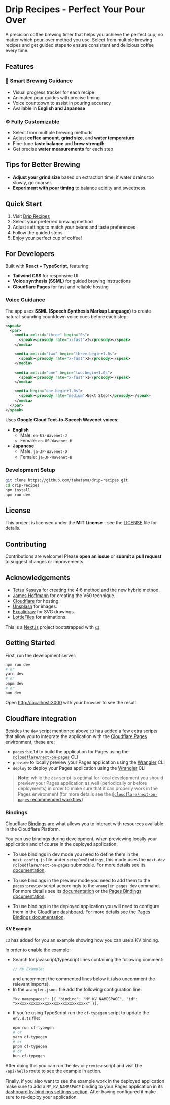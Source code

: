 # Drip Recipes - Perfect Your Pour Over

A precision coffee brewing timer that helps you achieve the perfect cup, no matter which pour-over method you use. Select from multiple brewing recipes and get guided steps to ensure consistent and delicious coffee every time.

## Features

### 🎯 Smart Brewing Guidance
- Visual progress tracker for each recipe
- Animated pour guides with precise timing
- Voice countdown to assist in pouring accuracy
- Available in **English and Japanese**

### ⚙️ Fully Customizable
- Select from multiple brewing methods
- Adjust **coffee amount**, **grind size**, and **water temperature**
- Fine-tune **taste balance** and **brew strength**
- Get precise **water measurements** for each step

## Tips for Better Brewing

- **Adjust your grind size** based on extraction time; if water drains too slowly, go coarser.
- **Experiment with pour timing** to balance acidity and sweetness.

## Quick Start

1. Visit [Drip Recipes](https://drip-recipes.pages.dev/)
2. Select your preferred brewing method
3. Adjust settings to match your beans and taste preferences
4. Follow the guided steps
5. Enjoy your perfect cup of coffee!

## For Developers

Built with **React + TypeScript**, featuring:
- **Tailwind CSS** for responsive UI
- **Voice synthesis (SSML)** for guided brewing instructions
- **Cloudflare Pages** for fast and reliable hosting

### Voice Guidance
The app uses **SSML (Speech Synthesis Markup Language)** to create natural-sounding countdown voice cues before each step:

```xml
<speak>
  <par>
    <media xml:id="three" begin="0s">
      <speak><prosody rate="x-fast">3</prosody></speak>
    </media>

    <media xml:id="two" begin="three.begin+1.0s">
      <speak><prosody rate="x-fast">2</prosody></speak>
    </media>

    <media xml:id="one" begin="two.begin+1.0s">
      <speak><prosody rate="x-fast">1</prosody></speak>
    </media>

    <media begin="one.begin+1.0s">
      <speak><prosody rate="medium">Next Step!</prosody></speak>
    </media>
  </par>
</speak>
```

Uses **Google Cloud Text-to-Speech Wavenet voices**:

- **English**
  - Male: `en-US-Wavenet-J`
  - Female: `en-US-Wavenet-H`
- **Japanese**
  - Male: `ja-JP-Wavenet-D`
  - Female: `ja-JP-Wavenet-B`

### Development Setup

```bash
git clone https://github.com/takatama/drip-recipes.git
cd drip-recipes
npm install
npm run dev
```

## License
This project is licensed under the **MIT License** - see the [LICENSE](LICENSE) file for details.

## Contributing
Contributions are welcome! Please **open an issue** or **submit a pull request** to suggest changes or improvements.

## Acknowledgements
- [Tetsu Kasuya](https://www.instagram.com/tetsukasuya/) for creating the 4:6 method and the new hybrid method.
- [James Hoffmann](https://www.jameshoffmann.co.uk/) for creating the V60 technique.
- [Cloudflare](https://pages.cloudflare.com/) for hosting.
- [Unsplash](https://unsplash.com/) for images.
- [Excalidraw](https://excalidraw.com/) for SVG drawings.
- [LottieFiles](https://lottiefiles.com/) for animations.

This is a [Next.js](https://nextjs.org/) project bootstrapped with [`c3`](https://developers.cloudflare.com/pages/get-started/c3).

## Getting Started

First, run the development server:

```bash
npm run dev
# or
yarn dev
# or
pnpm dev
# or
bun dev
```

Open [http://localhost:3000](http://localhost:3000) with your browser to see the result.

## Cloudflare integration

Besides the `dev` script mentioned above `c3` has added a few extra scripts that allow you to integrate the application with the [Cloudflare Pages](https://pages.cloudflare.com/) environment, these are:
  - `pages:build` to build the application for Pages using the [`@cloudflare/next-on-pages`](https://github.com/cloudflare/next-on-pages) CLI
  - `preview` to locally preview your Pages application using the [Wrangler](https://developers.cloudflare.com/workers/wrangler/) CLI
  - `deploy` to deploy your Pages application using the [Wrangler](https://developers.cloudflare.com/workers/wrangler/) CLI

> __Note:__ while the `dev` script is optimal for local development you should preview your Pages application as well (periodically or before deployments) in order to make sure that it can properly work in the Pages environment (for more details see the [`@cloudflare/next-on-pages` recommended workflow](https://github.com/cloudflare/next-on-pages/blob/main/internal-packages/next-dev/README.md#recommended-development-workflow))

### Bindings

Cloudflare [Bindings](https://developers.cloudflare.com/pages/functions/bindings/) are what allows you to interact with resources available in the Cloudflare Platform.

You can use bindings during development, when previewing locally your application and of course in the deployed application:

- To use bindings in dev mode you need to define them in the `next.config.js` file under `setupDevBindings`, this mode uses the `next-dev` `@cloudflare/next-on-pages` submodule. For more details see its [documentation](https://github.com/cloudflare/next-on-pages/blob/05b6256/internal-packages/next-dev/README.md).

- To use bindings in the preview mode you need to add them to the `pages:preview` script accordingly to the `wrangler pages dev` command. For more details see its [documentation](https://developers.cloudflare.com/workers/wrangler/commands/#dev-1) or the [Pages Bindings documentation](https://developers.cloudflare.com/pages/functions/bindings/).

- To use bindings in the deployed application you will need to configure them in the Cloudflare [dashboard](https://dash.cloudflare.com/). For more details see the  [Pages Bindings documentation](https://developers.cloudflare.com/pages/functions/bindings/).

#### KV Example

`c3` has added for you an example showing how you can use a KV binding.

In order to enable the example:
- Search for javascript/typescript lines containing the following comment:
  ```ts
  // KV Example:
  ```
  and uncomment the commented lines below it (also uncomment the relevant imports).
- In the `wrangler.jsonc` file add the following configuration line:
  ```
  "kv_namespaces": [{ "binding": "MY_KV_NAMESPACE", "id": "xxxxxxxxxxxxxxxxxxxxxxxxxxxxxxxx" }],
  ```
- If you're using TypeScript run the `cf-typegen` script to update the `env.d.ts` file:
  ```bash
  npm run cf-typegen
  # or
  yarn cf-typegen
  # or
  pnpm cf-typegen
  # or
  bun cf-typegen
  ```

After doing this you can run the `dev` or `preview` script and visit the `/api/hello` route to see the example in action.

Finally, if you also want to see the example work in the deployed application make sure to add a `MY_KV_NAMESPACE` binding to your Pages application in its [dashboard kv bindings settings section](https://dash.cloudflare.com/?to=/:account/pages/view/:pages-project/settings/functions#kv_namespace_bindings_section). After having configured it make sure to re-deploy your application.
